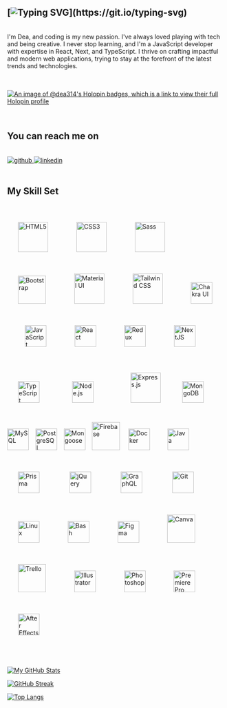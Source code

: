 ## [![Typing SVG](https://readme-typing-svg.demolab.com?font=Fira+Code&weight=700&pause=1000&color=2A29F7&width=435&lines=Hi+there+%F0%9F%96%96!)](https://git.io/typing-svg)
<br/>
<div align="left">
I'm Dea, and coding is my new passion. 
I've always loved playing with tech and being creative. I never stop learning, and I'm a JavaScript developer with expertise in React, Next, and TypeScript. I thrive on crafting impactful and modern web applications, trying to stay at the forefront of the latest trends and technologies. 
</div>
<br/>
<br/>

[![An image of @dea314's Holopin badges, which is a link to view their full Holopin profile](https://holopin.me/dea314)](https://holopin.io/@dea314)

<br/>  

## You can reach me on

<br/>  
<div align="left">
<a href="https://github.com/Dea314" target="_blank">
<img src=https://img.shields.io/badge/github-%2324292e.svg?&style=for-the-badge&logo=github&logoColor=white alt=github style="margin-bottom: 5px;" />
</a>
<a href="https://www.linkedin.com/in/dea-fabris/" target="_blank">
<img src=https://img.shields.io/badge/linkedin-%231E77B5.svg?&style=for-the-badge&logo=linkedin&logoColor=white alt=linkedin style="margin-bottom: 5px;" />
</a>  
</div>  
<br/>

## My Skill Set

<br/>  
<div align="left">  
<img style="margin: 25px" src="https://profilinator.rishav.dev/skills-assets/html5-original-wordmark.svg" alt="HTML5" height="70" />&nbsp;&nbsp;&nbsp;   
<img style="margin: 25px" src="https://profilinator.rishav.dev/skills-assets/css3-original-wordmark.svg" alt="CSS3" height="70" />&nbsp;&nbsp;&nbsp;  
<img style="margin: 25px" src="https://profilinator.rishav.dev/skills-assets/sass-original.svg" alt="Sass" height="70" />&nbsp;&nbsp;&nbsp; 
<img style="margin: 25px" src="https://profilinator.rishav.dev/skills-assets/bootstrap-plain.svg" alt="Bootstrap" height="65" />&nbsp;&nbsp;&nbsp;
<img style="margin: 25px" src="https://profilinator.rishav.dev/skills-assets/mui.png" alt="Material UI" height="70" />&nbsp;&nbsp;&nbsp;   
<img style="margin: 25px" src="https://profilinator.rishav.dev/skills-assets/tailwindcss.svg" alt="Tailwind CSS" height="70" />&nbsp;&nbsp;&nbsp;
<img style="margin: 25px" src="https://profilinator.rishav.dev/skills-assets/chakraui.png" alt="Chakra UI" height="50" />&nbsp;&nbsp;&nbsp;  
<img style="margin: 25px" src="https://profilinator.rishav.dev/skills-assets/javascript-original.svg" alt="JavaScript" height="50" />&nbsp;&nbsp;&nbsp; 
<img style="margin: 25px" src="https://profilinator.rishav.dev/skills-assets/react-original-wordmark.svg" alt="React" height="50" />&nbsp;&nbsp;&nbsp;
<img style="margin: 25px" src="https://profilinator.rishav.dev/skills-assets/redux-original.svg" alt="Redux" height="50" />&nbsp;&nbsp;&nbsp; 
<img style="margin: 25px" src="https://profilinator.rishav.dev/skills-assets/nextjs.png" alt="NextJS" height="50" />&nbsp;&nbsp;&nbsp;  
<img style="margin: 25px" src="https://profilinator.rishav.dev/skills-assets/typescript-original.svg" alt="TypeScript" height="50" />&nbsp;&nbsp;&nbsp;
<img style="margin: 35px" src="https://profilinator.rishav.dev/skills-assets/nodejs-original-wordmark.svg" alt="Node.js" height="50" /> &nbsp;&nbsp;
<img style="margin: 35px" src="https://profilinator.rishav.dev/skills-assets/express-original-wordmark.svg" alt="Express.js" height="70" /> &nbsp;&nbsp;  
<img src="https://profilinator.rishav.dev/skills-assets/mongodb-original-wordmark.svg" alt="MongoDB" height="50" />&nbsp;&nbsp;&nbsp;   
<img src="https://profilinator.rishav.dev/skills-assets/mysql-original-wordmark.svg" alt="MySQL" height="50" />&nbsp;&nbsp;&nbsp; 
<img src="https://profilinator.rishav.dev/skills-assets/postgresql-original-wordmark.svg" alt="PostgreSQL" height="50" />&nbsp;&nbsp;&nbsp;   
<img src="https://accentsconagua.com/img/images_3/an-introduction-to-mongoose-for-mongodb-and-nodejs.jpg" alt="Mongoose" height="50" />&nbsp;&nbsp;&nbsp;
<img src="https://profilinator.rishav.dev/skills-assets/firebase.png" alt="Firebase" height="65" />  &nbsp;&nbsp;&nbsp;
<img src="https://profilinator.rishav.dev/skills-assets/docker-original-wordmark.svg" alt="Docker" height="50" />&nbsp;&nbsp;&nbsp;
<img style="margin: 25px" src="https://profilinator.rishav.dev/skills-assets/java-original-wordmark.svg" alt="Java" height="50" /></a>  &nbsp;&nbsp;&nbsp;
<img style="margin: 25px" src="https://profilinator.rishav.dev/skills-assets/prisma.png" alt="Prisma" height="50" /></a>  &nbsp;&nbsp;&nbsp;
<img style="margin: 25px" src="https://profilinator.rishav.dev/skills-assets/jquery.png" alt="jQuery" height="50" /></a>  &nbsp;&nbsp;&nbsp;
<img style="margin: 25px" src="https://profilinator.rishav.dev/skills-assets/graphql.png" alt="GraphQL" height="50" /></a> &nbsp;&nbsp;&nbsp; 
<img style="margin: 25px" src="https://profilinator.rishav.dev/skills-assets/git-scm-icon.svg" alt="Git" height="50" />&nbsp;&nbsp;&nbsp;  
<img style="margin: 25px" src="https://profilinator.rishav.dev/skills-assets/linux-original.svg" alt="Linux" height="50" />&nbsp;&nbsp;&nbsp;   
<img style="margin: 25px" src="https://profilinator.rishav.dev/skills-assets/gnu_bash-icon.svg" alt="Bash" height="50" />&nbsp;&nbsp;&nbsp;
<img style="margin: 25px" src="https://profilinator.rishav.dev/skills-assets/figma-icon.svg" alt="Figma" height="50" />&nbsp;&nbsp;&nbsp;   
<img style="margin: 25px" src="https://img.icons8.com/plasticine/344/canva.png" alt="Canva" height="65" />&nbsp;&nbsp;&nbsp;  
<img style="margin: 25px" src="https://img.icons8.com/color/344/trello.png" alt="Trello" height="65" />&nbsp;&nbsp;&nbsp;  
<img style="margin: 25px" src="https://profilinator.rishav.dev/skills-assets/adobe_illustrator-icon.svg" alt="Illustrator" height="50" />&nbsp;&nbsp;&nbsp; 
<img style="margin: 25px" src="https://profilinator.rishav.dev/skills-assets/photoshop-plain.svg" alt="Photoshop" height="50" />&nbsp;&nbsp;&nbsp;  
<img style="margin: 25px" src="https://profilinator.rishav.dev/skills-assets/adobepremierepro.png" alt="Premiere Pro" height="50" />&nbsp;&nbsp;&nbsp;  
<img style="margin: 25px" src="https://profilinator.rishav.dev/skills-assets/aftereffects.png" alt="After Effects" height="50" />&nbsp;&nbsp;&nbsp;  
</div>
<br/>

<br/>  
<div align="left">  

[![My GitHub Stats](https://github-readme-stats.vercel.app/api/?username=Dea314&count_private=true&show_icons=true&theme=discord_old_blurple&showicons=true)]()
  <br/>  
 
[![GitHub Streak](http://github-readme-streak-stats.herokuapp.com?user=Dea314&theme=react&date_format=j%20M%5B%20Y%5D)](https://git.io/streak-stats)
 <br/>  
  
[![Top Langs](https://github-readme-stats.vercel.app/api/top-langs/?username=Dea314&langs_count=8&theme=nord)](https://github.com/anuraghazra/github-readme-stats)


</div>

